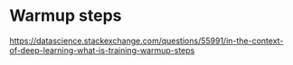# Warmup steps

https://datascience.stackexchange.com/questions/55991/in-the-context-of-deep-learning-what-is-training-warmup-steps
